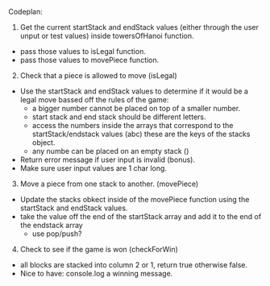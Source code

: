 Codeplan:

1. Get the current startStack and endStack values (either through the user unput or test values) inside towersOfHanoi function.
- pass those values to isLegal function.
- pass those values to movePiece function.

2. Check that a piece is allowed to move (isLegal)
  - Use the startStack and endStack values to determine if it would be a legal move bassed off the rules of the game:
    - a bigger number cannot be placed on top of a smaller number.
    - start stack and end stack should be different letters.
    - access the numbers inside the arrays that correspond to the startStack/endstack values (abc) these are the keys of the stacks  object.
    - any numbe can be placed on an empty stack ()
  - Return error message if user input is invalid (bonus).
  - Make sure user input values are 1 char long.


3. Move a piece from one stack to another. (movePiece)
  - Update the stacks obkect inside of the movePiece function using the startStack and endStack values.
  - take the value off the end of the startStack array and add it to the end of the endstack array
    - use pop/push?

4. Check to see if the game is won (checkForWin)
  - all blocks are stacked into column 2 or 1, return true otherwise false.
  - Nice to have: console.log a winning message.